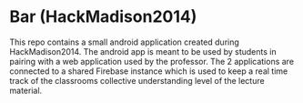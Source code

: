 Bar (HackMadison2014)
=====================

This repo contains a small android application created during HackMadison2014. The android app is meant to be used by students in pairing with a web application used by the professor. The 2 applications are connected to a shared Firebase instance which is used to keep a real time track of the classrooms collective understanding level of the lecture material.
